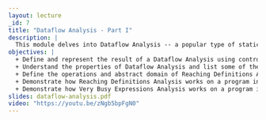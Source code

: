 ```yaml
---
layout: lecture
_id: 7
title: "Dataflow Analysis - Part I"
description: |
  This module delves into Dataflow Analysis -- a popular type of static analysis widely used in compilers and software quality tools. It introduces the WHILE language and the control-flow graph representation of WHILE programs on which dataflow analyses operate. Two classic dataflow analyses are presented: Reaching Definitions Analysis and Very Busy Expressions Analysis. The similarities and differences of the two analyses are discussed.
objectives: |
  + Define and represent the result of a Dataflow Analysis using control-flow graphs and the WHILE language.
  + Understand the properties of Dataflow Analysis and list some of their applications in compilers and software quality tools.
  + Define the operations and abstract domain of Reaching Definitions Analysis and Very Busy Expressions Analysis.
  + Demonstrate how Reaching Definitions Analysis works on a program in the WHILE language.
  + Demonstrate how Very Busy Expressions Analysis works on a program in the WHILE language.
slides: dataflow-analysis.pdf
video: "https://youtu.be/zNgb5bpFgN0"
---
```

